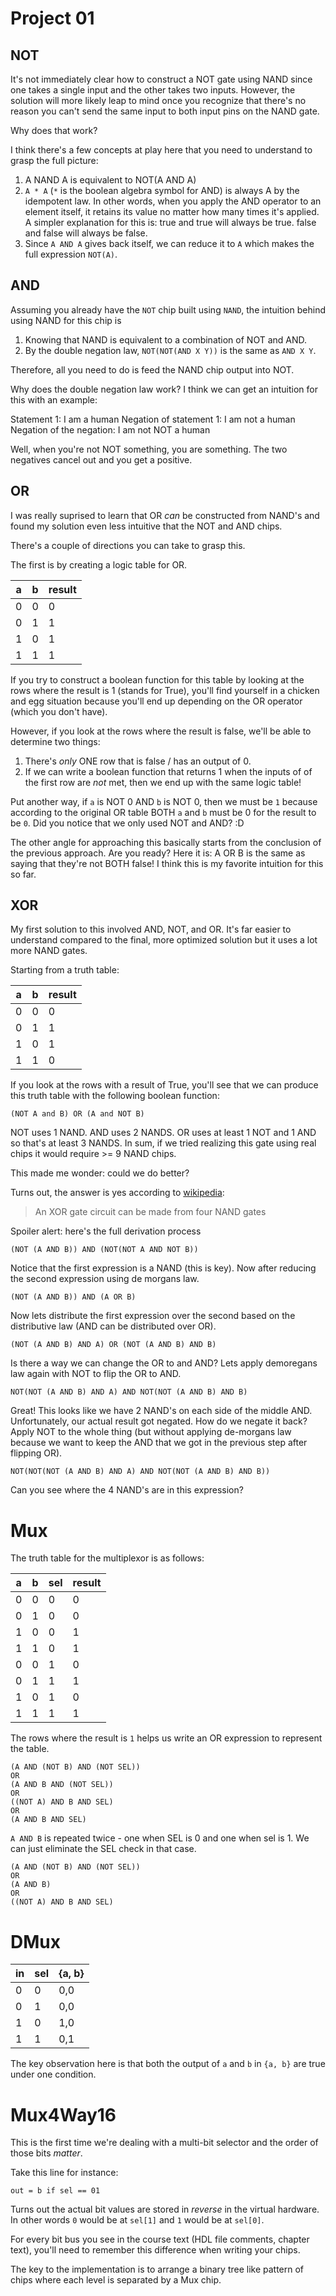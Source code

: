 # Project 01

## NOT

It's not immediately clear how to construct a NOT gate using NAND since one takes a single input and the other takes two inputs. However, the solution will more likely leap to mind once you recognize that there's no reason you can't send the same input to both input pins on the NAND gate. 

Why does that work?

I think there's a few concepts at play here that you need to understand to grasp the full picture: 

1. A NAND A is equivalent to NOT(A AND A)
2. `A * A` (`*` is the boolean algebra symbol for AND) is always A by the idempotent law. In other words, when you apply the AND operator to an element itself, it retains its value no matter how many times it's applied. A simpler explanation for this is: true and true will always be true. false and false will always be false.
3. Since `A AND A` gives back itself, we can reduce it to `A` which makes the full expression `NOT(A)`.

## AND

Assuming you already have the `NOT` chip built using `NAND`, the intuition behind using NAND for this chip is

1. Knowing that NAND is equivalent to a combination of NOT and AND. 
2. By the double negation law, `NOT(NOT(AND X Y))` is the same as `AND X Y`.

Therefore, all you need to do is feed the NAND chip output into NOT.

Why does the double negation law work? I think we can get an intuition for this with an example: 

Statement 1: I am a human 
Negation of statement 1: I am not a human 
Negation of the negation: I am not NOT a human 

Well, when you're not NOT something, you are something. The two negatives cancel out and you get a positive.

## OR 

I was really suprised to learn that OR _can_ be constructed from NAND's and found my solution even less intuitive that the NOT and AND chips.

There's a couple of directions you can take to grasp this.

The first is by creating a logic table for OR.

|a   |b   |result   |
|---|---|---|
|0   |0   |0   |
|0   |1   |1   |
|1   |0   |1   |
|1   |1   |1   |

If you try to construct a boolean function for this table by looking at the rows where the result is 1 (stands for True), you'll find yourself in a chicken and egg situation because you'll end up depending on the OR operator (which you don't have).

However, if you look at the rows where the result is false, we'll be able to determine two things: 

1. There's _only_ ONE row that is false / has an output of 0. 
2. If we can write a boolean function that returns 1 when the inputs of of the first row are _not_ met, then we end up with the same logic table! 

Put another way, if `a` is NOT 0 AND `b` is NOT 0, then we must be `1` because according to the original OR table BOTH `a` and `b` must be 0 for the result to be `0`. Did you notice that we only used NOT and AND? :D 

The other angle for approaching this basically starts from the conclusion of the previous approach. Are you ready? Here it is: A OR B is the same as saying that they're not BOTH false! I think this is my favorite intuition for this so far.

## XOR

My first solution to this involved AND, NOT, and OR.  It's far easier to understand compared to the final, more optimized solution but it uses a lot more NAND gates.

Starting from a truth table:

|a   |b   |result   |
|---|---|---|
|0   |0   |0   |
|0   |1   |1   |
|1   |0   |1   |
|1   |1   |0   |

If you look at the rows with a result of True, you'll see that we can produce this truth table with the following boolean function: 

`(NOT A and B) OR (A and NOT B)`

NOT uses 1 NAND. AND uses 2 NANDS. OR uses at least 1 NOT and 1 AND so that's at least 3 NANDS. In sum, if we tried realizing this gate using real chips it would require >= 9 NAND chips.

This made me wonder: could we do better? 

Turns out, the answer is yes according to [wikipedia](https://en.wikipedia.org/wiki/XOR_gate):

> An XOR gate circuit can be made from four NAND gates

Spoiler alert: here's the full derivation process

`(NOT (A AND B)) AND (NOT(NOT A AND NOT B))`

Notice that the first expression is a NAND (this is key). Now after reducing the second expression using de morgans law.

`(NOT (A AND B)) AND (A OR B)`

Now lets distribute the first expression over the second based on the distributive law (AND can be distributed over OR).

`(NOT (A AND B) AND A) OR (NOT (A AND B) AND B)`

Is there a way we can change the OR to and AND? Lets apply demoregans law again with NOT to flip the OR to AND.

`NOT(NOT (A AND B) AND A) AND NOT(NOT (A AND B) AND B)`

Great! This looks like we have 2 NAND's on each side of the middle AND. Unfortunately, our actual result got negated. How do we negate it back? Apply NOT to the whole thing (but without applying de-morgans law because we want to keep the AND that we got in the previous step after flipping OR).

`NOT(NOT(NOT (A AND B) AND A) AND NOT(NOT (A AND B) AND B))`

Can you see where the 4 NAND's are in this expression?

# Mux 

The truth table for the multiplexor is as follows:

|a   |b   |sel| result|
|---|---|---|---|
|0   |0   |0   |0 |
|0   |1   |0   |0 |
|1   |0   |0   |1 |
|1   |1   |0   |1 |
|0   |0   |1   |0 |
|0   |1   |1   |1 |
|1   |0   |1   |0 |
|1   |1   |1   |1 |

The rows where the result is `1` helps us write an OR expression to represent the table.

```
(A AND (NOT B) AND (NOT SEL))  
OR 
(A AND B AND (NOT SEL)) 
OR
((NOT A) AND B AND SEL) 
OR
(A AND B AND SEL) 
```

`A AND B` is repeated twice - one when SEL is 0 and one when sel is 1. We can just eliminate the SEL check in that case.

```
(A AND (NOT B) AND (NOT SEL))  
OR 
(A AND B) 
OR
((NOT A) AND B AND SEL) 
```

# DMux

|in  |sel | {a, b}|
|---|---|---|
|0   |0 |0,0 |
|0   |1 |0,0 |
|1   |0 |1,0 |
|1   |1 |0,1 |

The key observation here is that both the output of `a` and `b` in `{a, b}` are true under one condition.

# Mux4Way16

This is the first time we're dealing with a multi-bit selector and the order of those bits _matter_. 

Take this line for instance:

`out = b if sel == 01`

Turns out the actual bit values are stored in _reverse_ in the virtual hardware. In other words `0` would be at `sel[1]` and `1` would be at `sel[0]`.

For every bit bus you see in the course text (HDL file comments, chapter text), you'll need to remember this difference when writing your chips.

The key to the implementation is to arrange a binary tree like pattern of chips where each level is separated by a Mux chip.



































